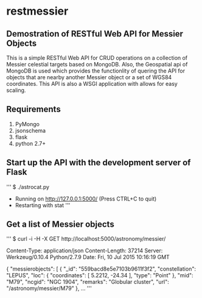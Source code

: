 # restmessier

## Demostration of RESTful Web API for Messier Objects

This is a simple RESTful Web API for CRUD operations on a collection of Messier celestial targets based on MongoDB. Also, the Geospatial api of MongoDB is used which provides the functionlity of quering the API for objects that are nearby another Messier object or a set of WGS84 coordinates. This API is also a WSGI application with allows for easy scaling.

## Requirements

1. PyMongo
2. jsonschema
3. flask
4. python 2.7+

## Start up the API with the development server of Flask

'''
$ ./astrocat.py
 * Running on http://127.0.0.1:5000/ (Press CTRL+C to quit)
 * Restarting with stat
'''

## Get a list of Messier objects

'''
$ curl -i -H -X GET http://localhost:5000/astronomy/messier/

Content-Type: application/json
Content-Length: 37214
Server: Werkzeug/0.10.4 Python/2.7.9
Date: Fri, 10 Jul 2015 10:16:19 GMT

{
  "messierobjects": [
    {
      "_id": "559bacd8e5e7103b9611f3f2", 
      "constellation": "LEPUS", 
      "loc": {
        "coordinates": [
          5.2212, 
          -24.34
        ], 
        "type": "Point"
      }, 
      "mid": "M79", 
      "ncgid": "NGC 1904", 
      "remarks": "Globular cluster", 
      "url": "/astronomy/messier/M79"
    }, 
...
'''
